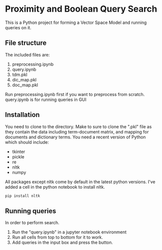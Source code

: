 # Proximity and Boolean Query Search

This is a Python project for forming a Vector Space Model and running queries on it.

## File structure

The included files are:
1. preprocessing.ipynb
2. query.ipynb
3. tdm.pkl
4. dic_map.pkl
5. doc_map.pkl

Run preprocessing.ipynb first if you want to preprocess from scratch. query.ipynb is for running queries in GUI

## Installation
You need to clone to the directory. Make to sure to clone the ".pkl" file as they contain the data including term-document matrix, and mapping for documents and 
dictionary terms.
You need a recent version of Python which should include:
- tkinter
- pickle
- re
- nltk
- numpy

All packages except nltk come by default in the latest python versions.
I've added a cell in the python notebook to install nltk.

```bash
pip install nltk
```

## Running queries

In order to perform search.
1. Run the "query.ipynb" in a jupyter notebook environment
2. Run all cells from top to bottom for it to work.
3. Add queries in the input box and press the button.
